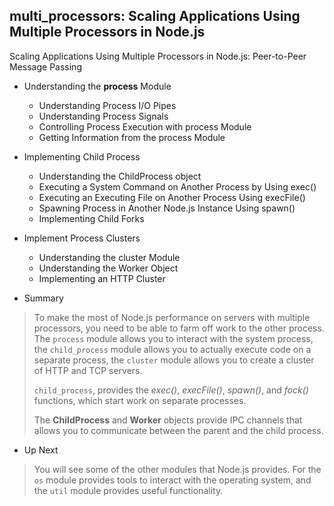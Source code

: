 ## multi_processors: Scaling Applications Using Multiple Processors in Node.js

Scaling Applications Using Multiple Processors in Node.js: Peer-to-Peer Message Passing

- Understanding the **process** Module
	- Understanding Process I/O Pipes
	- Understanding Process Signals
	- Controlling Process Execution with process Module
	- Getting Information from the process Module

- Implementing Child Process
  - Understanding the ChildProcess object
  - Executing a System Command on Another Process by Using exec()
  - Executing an Executing File on Another Process Using execFile()
  - Spawning Process in Another Node.js Instance Using spawn()
  - Implementing Child Forks

- Implement Process Clusters
  - Understanding the cluster Module
  - Understanding the Worker Object
  - Implementing an HTTP Cluster
	
- Summary
>To make the most of Node.js performance on servers with multiple processors, you 
> need to be able to farm off work to the other process.
> The `process` module allows you to interact with the system process, the `child_process`
> module allows you to actually execute code on a separate process, the `cluster` module
> allows you to create a cluster of HTTP and TCP servers.
>
> `child_process`, provides the *exec()*, *execFile()*, *spawn()*, and *fock()* functions,
> which start work on separate processes.
>
> The **ChildProcess** and **Worker** objects provide IPC channels that allows you
> to communicate between the parent and the child process.

- Up Next
> You will see some of the other modules that Node.js provides. For the `os` module
> provides tools to interact with the operating system, and the `util` module
> provides useful functionality.


